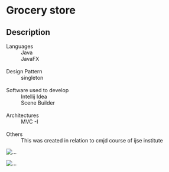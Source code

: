<head>
<!-- CSS only -->
<link href="https://cdn.jsdelivr.net/npm/bootstrap@5.2.3/dist/css/bootstrap.min.css" rel="stylesheet" integrity="sha384-rbsA2VBKQhggwzxH7pPCaAqO46MgnOM80zW1RWuH61DGLwZJEdK2Kadq2F9CUG65" crossorigin="anonymous">

</head>
<body>
<h1> Grocery store </h1>

<h2>Description</h2>

<dl>
<dt> Languages</dt>

<dd> Java </dd>
<dd>JavaFX </dd>
      <br/>

<dt>  Design Pattern</dt>
      
<dd>  singleton </dd>
      <br/>
      
<dt>  Software used to develop</dt>

<dd> Intellij Idea </dd>
 <dd> Scene Builder </dd>
      <br/>

<dt>  Architectures</dt>

<dd>  MVC -I </dd>
      <br/>

<dt>  Others</dt>

<dd> This was created in relation to cmjd course of ijse institute </dd>
</dl>
<div class="card" style="width: 18rem;">
  <img src="https://drive.google.com/file/d/1F62XBaNKh5hYuBrS1Czb4BAZykGZseVc/view" class="card-img-top" alt="...">
  <div class="card-body">
    <p class="card-text"Menu</p>
  </div>
  <div class="card" style="width: 18rem;">
  <img src="https://drive.google.com/drive/folders/1k7MwYtWuKKonQ7GjlsECcmNS3oEQ23pB" class="card-img-top" alt="...">
  <div class="card-body">
    <p class="card-text"Menu</p>
  </div>
</div>

</body>
